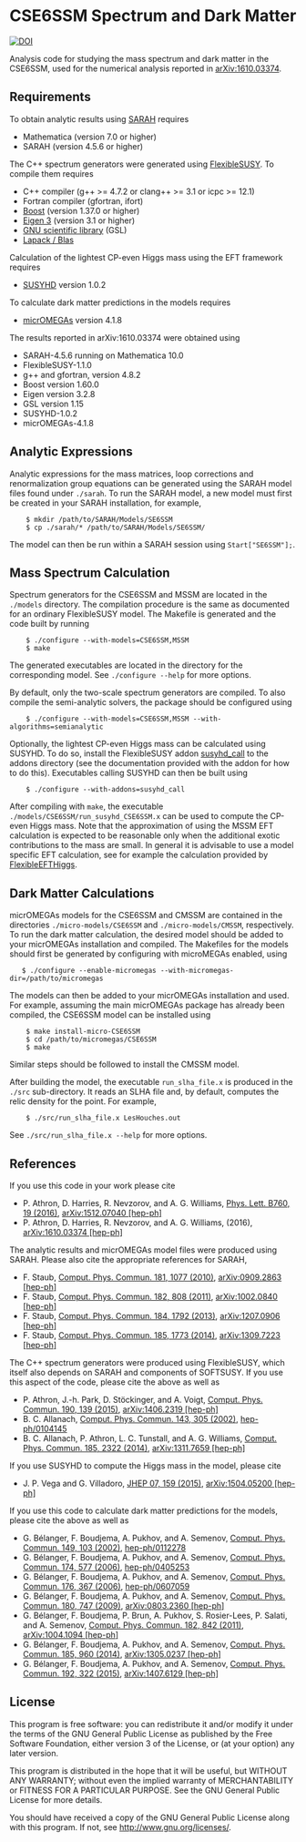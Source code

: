# CSE6SSM Spectrum and Dark Matter

[![DOI](https://zenodo.org/badge/70434947.svg)](https://zenodo.org/badge/latestdoi/70434947)

Analysis code for studying the mass spectrum and dark matter in the CSE6SSM,
used for the numerical analysis reported in [arXiv:1610.03374][2-preprint].

## Requirements

To obtain analytic results using [SARAH][] requires

  * Mathematica (version 7.0 or higher)
  * SARAH (version 4.5.6 or higher)

The C++ spectrum generators were generated using [FlexibleSUSY][].  To compile
them requires

  * C++ compiler (g++ >= 4.7.2 or clang++ >= 3.1 or icpc >= 12.1)
  * Fortran compiler (gfortran, ifort)
  * [Boost][] (version 1.37.0 or higher)
  * [Eigen 3][] (version 3.1 or higher)
  * [GNU scientific library][] (GSL)
  * [Lapack / Blas][]

Calculation of the lightest CP-even Higgs mass using the EFT framework
requires

  * [SUSYHD][] version 1.0.2

To calculate dark matter predictions in the models requires

  * [micrOMEGAs][] version 4.1.8

The results reported in arXiv:1610.03374 were obtained using

  * SARAH-4.5.6 running on Mathematica 10.0
  * FlexibleSUSY-1.1.0
  * g++ and gfortran, version 4.8.2
  * Boost version 1.60.0
  * Eigen version 3.2.8
  * GSL version 1.15
  * SUSYHD-1.0.2
  * micrOMEGAs-4.1.8

[SARAH]: https://sarah.hepforge.org/   "SARAH"
[FlexibleSUSY]: https://flexiblesusy.hepforge.org/   "FlexibleSUSY"
[Boost]: https://www.boost.org   "Boost"
[Eigen 3]: https://eigen.tuxfamily.org   "Eigen 3"
[GNU scientific library]: https://www.gnu.org/software/gsl/   "GSL"
[Lapack / Blas]: http://www.netlib.org/lapack/   "Lapack"
[SUSYHD]: https://users.ictp.it/~susyhd/   "SUSYHD"
[micrOMEGAs]: https://lapth.cnrs.fr/micromegas/   "micrOMEGAs"

## Analytic Expressions

Analytic expressions for the mass matrices, loop corrections and
renormalization group equations can be generated using the
SARAH model files found under `./sarah`.  To run the SARAH model, a new model
must first be created in your SARAH installation, for example,

```shell
    $ mkdir /path/to/SARAH/Models/SE6SSM
    $ cp ./sarah/* /path/to/SARAH/Models/SE6SSM/
```

The model can then be run within a SARAH session using `Start["SE6SSM"];`.

## Mass Spectrum Calculation

Spectrum generators for the CSE6SSM and MSSM are located in the `./models`
directory.  The compilation procedure is the same as documented for an ordinary
FlexibleSUSY model.  The Makefile is generated and the code built by running

```shell
    $ ./configure --with-models=CSE6SSM,MSSM
    $ make
```

The generated executables are located in the directory for the corresponding
model.  See `./configure --help` for more options.

By default, only the two-scale spectrum generators are compiled.  To also
compile the semi-analytic solvers, the package should be configured using

```shell
    $ ./configure --with-models=CSE6SSM,MSSM --with-algorithms=semianalytic
```

Optionally, the lightest CP-even Higgs mass can be calculated using SUSYHD.
To do so, install the FlexibleSUSY addon [susyhd_call][] to the addons
directory (see the documentation provided with the addon for how to do this).
Executables calling SUSYHD can then be built using

```shell
    $ ./configure --with-addons=susyhd_call
```

After compiling with `make`, the executable
`./models/CSE6SSM/run_susyhd_CSE6SSM.x` can be used to compute the CP-even
Higgs mass.  Note that the approximation of using the MSSM EFT calculation is
expected to be reasonable only when the additional exotic contributions to the
mass are small.  In general it is advisable to use a model specific EFT
calculation, see for example the calculation provided by [FlexibleEFTHiggs][].

[susyhd_call]: https://github.com/dylan-harries/susyhd-call   "susyhd_call"
[FlexibleEFTHiggs]: https://flexiblesusy.hepforge.org/models.html#FlexibleEFTHiggs   "FlexibleEFTHiggs"

## Dark Matter Calculations

micrOMEGAs models for the CSE6SSM and CMSSM are contained in the directories
`./micro-models/CSE6SSM` and `./micro-models/CMSSM`, respectively.  To run the
dark matter calculation, the desired model should be added to your micrOMEGAs
installation and compiled.  The Makefiles for the models should first be
generated by configuring with microMEGAs enabled, using

```shell
   $ ./configure --enable-micromegas --with-micromegas-dir=/path/to/micromegas
```

The models can then be added to your micrOMEGAs installation and used.  For
example, assuming the main micrOMEGAs package has already been compiled,
the CSE6SSM model can be installed using

```shell
    $ make install-micro-CSE6SSM
    $ cd /path/to/micromegas/CSE6SSM
    $ make
```

Similar steps should be followed to install the CMSSM model.

After building the model, the executable `run_slha_file.x` is produced in
the `./src` sub-directory.  It reads an SLHA file and, by default, computes
the relic density for the point.  For example,

```shell
    $ ./src/run_slha_file.x LesHouches.out
```

See `./src/run_slha_file.x --help` for more options.

## References

If you use this code in your work please cite

  * P. Athron, D. Harries, R. Nevzorov, and A. G. Williams,
    [Phys. Lett. B760, 19 (2016)][1],
    [arXiv:1512.07040 \[hep-ph\]][1-preprint]
  * P. Athron, D. Harries, R. Nevzorov, and A. G. Williams, (2016),
    [arXiv:1610.03374 \[hep-ph\]][2-preprint]

The analytic results and micrOMEGAs model files were produced
using SARAH.  Please also cite the appropriate references for
SARAH,

  * F. Staub, [Comput. Phys. Commun. 181, 1077 (2010)][3],
    [arXiv:0909.2863 \[hep-ph\]][3-preprint]
  * F. Staub, [Comput. Phys. Commun. 182, 808 (2011)][4],
    [arXiv:1002.0840 \[hep-ph\]][4-preprint]
  * F. Staub, [Comput. Phys. Commun. 184, 1792 (2013)][5],
    [arXiv:1207.0906 \[hep-ph\]][5-preprint]
  * F. Staub, [Comput. Phys. Commun. 185, 1773 (2014)][6],
    [arXiv:1309.7223 \[hep-ph\]][6-preprint]

The C++ spectrum generators were produced using FlexibleSUSY, which
itself also depends on SARAH and components of SOFTSUSY.  If you use
this aspect of the code, please cite the above as well as

  * P. Athron, J.-h. Park, D. St&ouml;ckinger, and A. Voigt,
    [Comput. Phys. Commun. 190, 139 (2015)][7],
    [arXiv:1406.2319 \[hep-ph\]][7-preprint]
  * B. C. Allanach, [Comput. Phys. Commun. 143, 305 (2002)][8],
    [hep-ph/0104145][8-preprint]
  * B. C. Allanach, P. Athron, L. C. Tunstall, and A. G. Williams,
    [Comput. Phys. Commun. 185, 2322 (2014)][9],
    [arXiv:1311.7659 \[hep-ph\]][9-preprint]

If you use SUSYHD to compute the Higgs mass in the model, please cite

  * J. P. Vega and G. Villadoro, [JHEP 07, 159 (2015)][10],
    [arXiv:1504.05200 \[hep-ph\]][10-preprint]

If you use this code to calculate dark matter predictions for the models,
please cite the above as well as

  * G. B&eacute;langer, F. Boudjema, A. Pukhov, and A. Semenov,
    [Comput. Phys. Commun. 149, 103 (2002)][11],
    [hep-ph/0112278][11-preprint]
  * G. B&eacute;langer, F. Boudjema, A. Pukhov, and A. Semenov,
    [Comput. Phys. Commun. 174, 577 (2006)][12],
    [hep-ph/0405253][12-preprint]
  * G. B&eacute;langer, F. Boudjema, A. Pukhov, and A. Semenov,
    [Comput. Phys. Commun. 176, 367 (2006)][13],
    [hep-ph/0607059][13-preprint]
  * G. B&eacute;langer, F. Boudjema, A. Pukhov, and A. Semenov,
    [Comput. Phys. Commun. 180, 747 (2009)][14],
    [arXiv:0803.2360 \[hep-ph\]][14-preprint]
  * G. B&eacute;langer, F. Boudjema, P. Brun, A. Pukhov,
    S. Rosier-Lees, P. Salati, and A. Semenov,
    [Comput. Phys. Commun. 182, 842 (2011)][15],
    [arXiv:1004.1094 \[hep-ph\]][15-preprint]
  * G. B&eacute;langer, F. Boudjema, A. Pukhov, and A. Semenov,
    [Comput. Phys. Commun. 185, 960 (2014)][16],
    [arXiv:1305.0237 \[hep-ph\]][16-preprint]
  * G. B&eacute;langer, F. Boudjema, A. Pukhov, and A. Semenov,
    [Comput. Phys. Commun. 192, 322 (2015)][17],
    [arXiv:1407.6129 \[hep-ph\]][17-preprint]

[1]: http://dx.doi.org/10.1016/j.physletb.2016.06.040   "Phys. Lett. B760, 19 (2016)"
[1-preprint]: https://arxiv.org/abs/1512.07040   "arXiv:1512.07040"
[2-preprint]: https://arxiv.org/abs/1610.03374   "arXiv:1610.03374"
[3]: http://dx.doi.org/10.1016/j.cpc.2010.01.011   "Comput. Phys. Commun. 181, 1077 (2010)"
[3-preprint]: https://arxiv.org/abs/0909.2863   "arXiv:0909.2863"
[4]: http://dx.doi.org/10.1016/j.cpc.2010.11.030   "Comput. Phys. Commun. 182, 808 (2011)"
[4-preprint]: https://arxiv.org/abs/1002.0840   "arXiv:1002.0840"
[5]: http://dx.doi.org/10.1016/j.cpc.2013.02.019   "Comput. Phys. Commun. 184, 1792 (2013)"
[5-preprint]: https://arxiv.org/abs/1207.0906   "arXiv:1207.0906"
[6]: http://dx.doi.org/10.1016/j.cpc.2014.02.018   "Comput. Phys. Commun. 185, 1773 (2014)"
[6-preprint]: https://arxiv.org/abs/1309.7223   "arXiv:1309.7223"
[7]: http://dx.doi.org/10.1016/j.cpc.2014.12.020   "Comput. Phys. Commun. 190, 139 (2015)"
[7-preprint]: https://arxiv.org/abs/1406.2319   "arXiv:1406.2319"
[8]: http://dx.doi.org/10.1016/S0010-4655(01)00460-X   "Comput. Phys. Commun. 143, 305 (2002)"
[8-preprint]: https://arxiv.org/abs/hep-ph/0104145   "hep-ph/0104145"
[9]: http://dx.doi.org/10.1016/j.cpc.2014.04.015   "Comput. Phys. Commun. 185, 2322 (2014)"
[9-preprint]: https://arxiv.org/abs/1311.7659   "arXiv:1311.7659"
[10]: http://dx.doi.org/10.1007/JHEP07(2015)159   "JHEP 07, 159 (2015)"
[10-preprint]: https://arxiv.org/abs/1504.05200   "arXiv:1504.05200"
[11]: http://dx.doi.org/10.1016/S0010-4655(02)00596-9   "Comput. Phys. Commun. 149, 103 (2002)"
[11-preprint]: https://arxiv.org/abs/hep-ph/0112278   "hep-ph/0112278"
[12]: http://dx.doi.org/10.1016/j.cpc.2005.12.005   "Comput. Phys. Commun. 174, 577 (2006)"
[12-preprint]: https://arxiv.org/abs/hep-ph/0405253   "hep-ph/0405253"
[13]: http://dx.doi.org/10.1016/j.cpc.2006.11.008   "Comput. Phys. Commun. 176, 367 (2007)"
[13-preprint]: https://arxiv.org/abs/hep-ph/0607059   "hep-ph/0607059"
[14]: http://dx.doi.org/10.1016/j.cpc.2008.11.019   "Comput. Phys. Commun. 180, 747 (2009)"
[14-preprint]: https://arxiv.org/abs/0803.2360   "arXiv:0803.2360"
[15]: http://dx.doi.org/10.1016/j.cpc.2010.11.033   "Comput. Phys. Commun. 182, 842 (2011)"
[15-preprint]: https://arxiv.org/abs/1004.1092   "arXiv:1004.1092"
[16]: http://dx.doi.org/10.1016/j.cpc.2013.10.016   "Comput. Phys. Commun. 185, 960 (2014)"
[16-preprint]: https://arxiv.org/abs/1305.0237   "arXiv:1305.0237"
[17]: http://dx.doi.org/10.1016/j.cpc.2015.03.003   "Comput. Phys. Commun. 192, 322 (2015)"
[17-preprint]: https://arxiv.org/abs/1407.6129   "arXiv:1407.6129"

## License

This program is free software: you can redistribute it and/or modify
it under the terms of the GNU General Public License as published by
the Free Software Foundation, either version 3 of the License, or
(at your option) any later version.

This program is distributed in the hope that it will be useful,
but WITHOUT ANY WARRANTY; without even the implied warranty of
MERCHANTABILITY or FITNESS FOR A PARTICULAR PURPOSE.  See the
GNU General Public License for more details.

You should have received a copy of the GNU General Public License
along with this program.  If not, see <http://www.gnu.org/licenses/>.
